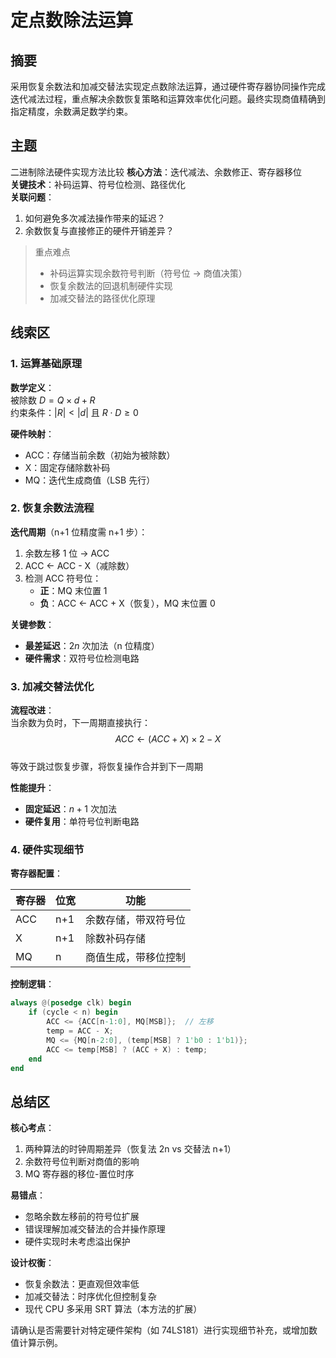 # 定点数除法运算

## 摘要

采用恢复余数法和加减交替法实现定点数除法运算，通过硬件寄存器协同操作完成迭代减法过程，重点解决余数恢复策略和运算效率优化问题。最终实现商值精确到指定精度，余数满足数学约束。

## 主题

二进制除法硬件实现方法比较
**核心方法**：迭代减法、余数修正、寄存器移位  
**关键技术**：补码运算、符号位检测、路径优化  
**关联问题**：

1. 如何避免多次减法操作带来的延迟？
2. 余数恢复与直接修正的硬件开销差异？

> 重点难点
>
> - 补码运算实现余数符号判断（符号位 → 商值决策）
> - 恢复余数法的回退机制硬件实现
> - 加减交替法的路径优化原理

## 线索区

### 1. 运算基础原理

**数学定义**：  
被除数 $D = Q \times d + R$  
约束条件：$|R| < |d|$ 且 $R \cdot D \geq 0$

**硬件映射**：

- ACC：存储当前余数（初始为被除数）
- X：固定存储除数补码
- MQ：迭代生成商值（LSB 先行）

### 2. 恢复余数法流程

**迭代周期**（n+1 位精度需 n+1 步）：

1. 余数左移 1 位 → ACC
2. ACC ← ACC - X（减除数）
3. 检测 ACC 符号位：
   - **正**：MQ 末位置 1
   - **负**：ACC ← ACC + X（恢复），MQ 末位置 0

**关键参数**：

- **最差延迟**：$2n$ 次加法（n 位精度）
- **硬件需求**：双符号位检测电路

### 3. 加减交替法优化

**流程改进**：  
当余数为负时，下一周期直接执行：
$$ACC ← (ACC + X) \times 2 - X$$  
等效于跳过恢复步骤，将恢复操作合并到下一周期

**性能提升**：

- **固定延迟**：$n+1$ 次加法
- **硬件复用**：单符号位判断电路

### 4. 硬件实现细节

**寄存器配置**：  

| 寄存器 | 位宽 | 功能 |
|--------|------|------|
| ACC | n+1 | 余数存储，带双符号位 |
| X | n+1 | 除数补码存储 |
| MQ | n | 商值生成，带移位控制 |

**控制逻辑**：

```verilog
always @(posedge clk) begin
    if (cycle < n) begin
        ACC <= {ACC[n-1:0], MQ[MSB]};  // 左移
        temp = ACC - X;
        MQ <= {MQ[n-2:0], (temp[MSB] ? 1'b0 : 1'b1)};
        ACC <= temp[MSB] ? (ACC + X) : temp;
    end
end
```

## 总结区

**核心考点**：

1. 两种算法的时钟周期差异（恢复法 2n vs 交替法 n+1）
2. 余数符号位判断对商值的影响
3. MQ 寄存器的移位-置位时序

**易错点**：

- 忽略余数左移前的符号位扩展
- 错误理解加减交替法的合并操作原理
- 硬件实现时未考虑溢出保护

**设计权衡**：

- 恢复余数法：更直观但效率低
- 加减交替法：时序优化但控制复杂
- 现代 CPU 多采用 SRT 算法（本方法的扩展）

请确认是否需要针对特定硬件架构（如 74LS181）进行实现细节补充，或增加数值计算示例。
